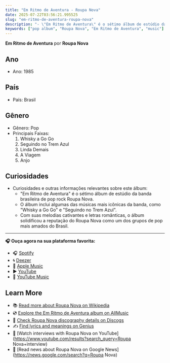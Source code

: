 ```yaml
---
title: "Em Ritmo de Aventura - Roupa Nova"
date: 2025-07-22T03:56:21.995525
slug: "em-ritmo-de-aventura-roupa-nova"
description: "- \"Em Ritmo de Aventura\" é o sétimo álbum de estúdio da banda brasileira de pop rock Roupa Nova."
keywords: ["pop album", "Roupa Nova", "Em Ritmo de Aventura", "music"]
---
```


**Em Ritmo de Aventura** por **Roupa Nova**

## Ano
- Ano: 1985
## País
- País: Brasil
## Gênero
- Gênero: Pop
- Principais Faixas:
  1. Whisky a Go Go
  2. Seguindo no Trem Azul
  3. Linda Demais
  4. A Viagem
  5. Anjo
  
## Curiosidades
- Curiosidades e outras informações relevantes sobre este álbum:
  - "Em Ritmo de Aventura" é o sétimo álbum de estúdio da banda brasileira de pop rock Roupa Nova.
  - O álbum inclui algumas das músicas mais icônicas da banda, como "Whisky a Go Go" e "Seguindo no Trem Azul".
  - Com suas melodias cativantes e letras românticas, o álbum solidificou a reputação do Roupa Nova como um dos grupos de pop mais amados do Brasil.

---



**🎧 Ouça agora na sua plataforma favorita:**

- 🎧 [Spotify](https://open.spotify.com/search/Em%20Ritmo%20de%20Aventura%20Roupa%20Nova)
- 🌀 [Deezer](https://www.deezer.com/search/Em%20Ritmo%20de%20Aventura%20Roupa%20Nova)
- 🍎 [Apple Music](https://music.apple.com/search?term=Em%20Ritmo%20de%20Aventura%20Roupa%20Nova)
- ▶️ [YouTube](https://www.youtube.com/results?search_query=Em%20Ritmo%20de%20Aventura%20Roupa%20Nova)
- 🎵 [YouTube Music](https://music.youtube.com/search?q=Em%20Ritmo%20de%20Aventura%20Roupa%20Nova)

## Learn More

- 📚 [Read more about Roupa Nova on Wikipedia](https://en.wikipedia.org/wiki/Roupa+Nova)
- 💿 [Explore the Em Ritmo de Aventura album on AllMusic](https://www.allmusic.com/search/albums/Em+Ritmo+de+Aventura)
- 📀 [Check Roupa Nova discography details on Discogs](https://www.discogs.com/search/?q=Em+Ritmo+de+Aventura+Roupa+Nova&type=all)
- ✍️ [Find lyrics and meanings on Genius](https://genius.com/search?q=Em+Ritmo+de+Aventura%20Roupa+Nova)
- 🎤 [Watch interviews with Roupa Nova on YouTube](https://www.youtube.com/results?search_query=Roupa Nova+interview)
- 📰 [Read news about Roupa Nova on Google News](https://news.google.com/search?q=Roupa Nova)